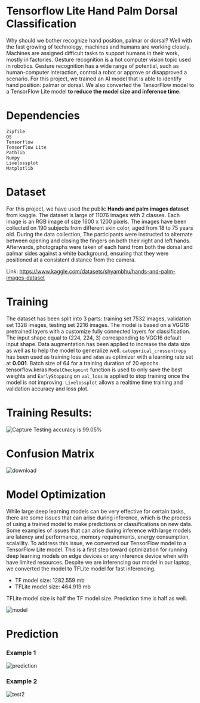 # Tensorflow Lite Hand Palm Dorsal Classification
Why should we bother recognize hand position, palmar or dorsal? Well with the fast growing of technology, machines and humans are working closely. Machines are assigned difficult tasks to support humans in their work, mostly in factories. Gesture recognition is a hot computer vision topic used in robotics. Gesture recognition has a wide range of potential, such as human-computer interaction, control a robot or approve or disapproved a scenario. For this project, we trained an AI model that is able to identify hand position: palmar or dorsal. We also converted the TensorFlow model to a TensorFlow Lite model **to reduce the model size and inference time.**

# Dependencies
```
Zipfile
OS
Tensorflow
Tensorflow Lite
Pathlib
Numpy
Livelossplot
Matplotlib
```

# Dataset
For this project, we have used the public **Hands and palm images dataset** from kaggle. The dataset is large of 11076 images with 2 classes. Each image is an RGB image of size 1600 x 1200 pixels. The images have been collected on 190 subjects from different skin color, aged from 18 to 75 years old. During the data collection, The participants were instructed to alternate between opening and closing the fingers on both their right and left hands. Afterwards, photographs were taken of each hand from both the dorsal and palmar sides against a white background, ensuring that they were positioned at a consistent distance from the camera.

Link: https://www.kaggle.com/datasets/shyambhu/hands-and-palm-images-dataset

# Training
The dataset has been split into 3 parts: training set 7532 images, validation set 1328 images, testing set 2216 images. The model is based on a VGG16 pretrained layers with a customize fully connected layers for classification. The input shape equal to (224, 224, 3) corresponding to VGG16 default input shape. Data augmentation has been applied to increase the data size as well as to help the model to generalize well. `categorical_crossentropy` has been used as training loss and `adam` as optimizer with a learning rate set at **0.001**. Batch size of 64 for a training duration of 20 epochs. tensorflow.keras `ModelCheckpoint` function is used to only save the best weights and `EarlyStopping` on `val_loss` is applied to stop training once the model is not improving.
`Livelossplot` allows a realtime time training and validation accuracy and loss plot.

# Training Results:
![Capture](https://user-images.githubusercontent.com/48753146/235815815-44a9b985-373d-4eb1-8f1e-5fccbe73ea28.PNG)
Testing accuracy is 99.05%

# Confusion Matrix
![download](https://user-images.githubusercontent.com/48753146/236080885-de40c973-d5c4-4462-b585-53355d589df6.png)

# Model Optimization
While large deep learning models can be very effective for certain tasks, there are some issues that can arise during inference, which is the process of using a trained model to make predictions or classifications on new data. Some examples of issues that can arise during inference with large models are latency and performance, memory requirements, energy consumption, scalaility. To address this issue, we converted our TensorFlow model to a TensorFlow Lite model. This is a first step toward optimization for running deep learning models on edge devices or any inference device when with have limited resources. Despite we are inferencing our model in our laptop, we converted the model to TFLite model for fast inferencing.

 - TF model size: 1282.559 mb
 - TFLite model size: 464.919 mb

TFLite model size is half the TF model size. Prediction time is half as well.

![model](https://user-images.githubusercontent.com/48753146/236083083-73cc6ad2-883d-4214-9e47-02f7d302db8e.PNG)

# Prediction
### Example 1
![prediction](https://user-images.githubusercontent.com/48753146/236092218-20dc69bb-58c2-48ce-b82a-7ba79f9105bc.PNG)

### Example 2
![test2](https://user-images.githubusercontent.com/48753146/236096382-c43b1f4c-89b8-43ad-b145-822314caadf5.PNG)


